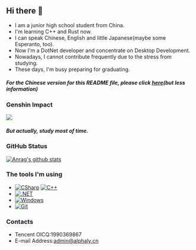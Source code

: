 ## Hi there 👋
- I am a junior high school student from China.
- I'm learning C++ and Rust now.
- I can speak Chinese, English and little Japanese(maybe some Esperanto, too).
- Now I'm a DotNet developer and concentrate on Desktop Development.
- Nowadays, I cannot contribute frequently due to the stress from studying.
- These days, I'm busy preparing for graduating.
##### **For the Chinese version for this README file, please click [here](i18n/README_zh-cn.md)(but less information)**
### Genshin Impact
![](https://genshin-card.getloli.com/12/217609436.png)

##### But actually, study most of time.
### GitHub Status
[![Anrag's github stats](https://github-readme-stats.vercel.app/api?username=alphaly2k)](https://github.com/anuraghazra/github-readme-stats)
### The tools I'm using
- [![CSharp](https://img.shields.io/badge/C%23-0B9E0B.svg?style=flat-square&logo=csharp&logoColor=fff)](https://docs.microsoft.com/en-us/dotnet/csharp/) [![C++](https://img.shields.io/badge/C++-649ad2.svg?style=flat-square&logo=cplusplus&logoColor=fff)](https://www.cplusplus.com/)
- [![.NET](https://img.shields.io/badge/.NET-512BD4.svg?style=flat-square&logo=dotnet&logoColor=white)](https://dotnet.microsoft.com/)
- [![Windows](https://img.shields.io/badge/Windows11-0078d7?style=flat-square&logo=windows&logoColor=fff)](https://blogs.windows.com/)
- [![Git](https://img.shields.io/badge/-Git-f05032?style=flat-square&logo=git&logoColor=white)](https://git-scm.com/)
### Contacts
- Tencent OICQ:1990369867
- E-mail Address:admin@alphaly.cn
